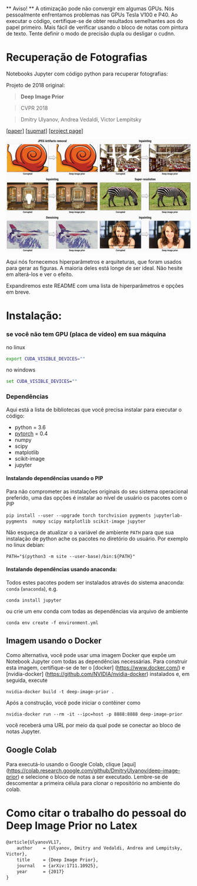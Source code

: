 ** Aviso! ** A otimização pode não convergir em algumas GPUs. Nós pessoalmente enfrentamos problemas nas GPUs Tesla V100 e P40. Ao executar o código, certifique-se de obter resultados semelhantes aos do papel primeiro. Mais fácil de verificar usando o bloco de notas com pintura de texto. Tente definir o modo de precisão dupla ou desligar o cudnn.

# Recuperação de Fotografias

Notebooks Jupyter com código python para recuperar fotografias:

Projeto de 2018 original:
> **Deep Image Prior**

> CVPR 2018

> Dmitry Ulyanov, Andrea Vedaldi, Victor Lempitsky


[[paper]](https://sites.skoltech.ru/app/data/uploads/sites/25/2018/04/deep_image_prior.pdf) [[supmat]](https://box.skoltech.ru/index.php/s/ib52BOoV58ztuPM) [[project page]](https://dmitryulyanov.github.io/deep_image_prior)

![](data/teaser_compiled.jpg)

Aqui nós fornecemos hiperparâmetros e arquiteturas, que foram usados para gerar as figuras. A maioria deles está longe de ser ideal. Não hesite em alterá-los e ver o efeito.

Expandiremos este README com uma lista de hiperparâmetros e opções em breve.

# Instalação:

### se você não tem GPU (placa de vídeo) em sua máquina

no linux
```bash
export CUDA_VISIBLE_DEVICES=""
```
no windows
```cmd
set CUDA_VISIBLE_DEVICES=""
```

### Dependências

Aqui está a lista de bibliotecas que você precisa instalar para executar o código:
- python = 3.6
- [pytorch](http://pytorch.org/) = 0.4
- numpy
- scipy
- matplotlib
- scikit-image
- jupyter

#### Instalando dependências usando o PIP

Para não comprometer as instalações originais do seu sistema operacional preferido, uma das opções é instalar ao nível de usuário os pacotes com o PIP
```
pip install --user --upgrade torch torchvision pygments jupyterlab-pygments  numpy scipy matplotlib scikit-image jupyter
```
Não esqueça de atualizar o a variável de ambiente `PATH` para que sua instalação de python ache os pacotes no diretório do usuário.
Por exemplo no linux debian:
```
PATH="$(python3 -m site --user-base)/bin:${PATH}"
```


#### Instalando dependências usando anaconda:

Todos estes pacotes podem ser instalados através do sistema anaconda: `conda` (`anaconda`), e.g.
```
conda install jupyter
```


ou crie um env conda com todas as dependências via arquivo de ambiente

```
conda env create -f environment.yml
```

## Imagem usando o Docker

Como alternativa, você pode usar uma imagem Docker que expõe um Notebook Jupyter com todas as dependências necessárias. Para construir esta imagem, certifique-se de ter o [docker] (https://www.docker.com/) e [nvidia-docker] (https://github.com/NVIDIA/nvidia-docker) instalados e, em seguida, execute

```
nvidia-docker build -t deep-image-prior .
```

Após a construção, você pode iniciar o contêiner como

```
nvidia-docker run --rm -it --ipc=host -p 8888:8888 deep-image-prior
```

você receberá uma URL por meio da qual pode se conectar ao bloco de notas Jupyter.

## Google Colab

Para executá-lo usando o Google Colab, clique [aqui] (https://colab.research.google.com/github/DmitryUlyanov/deep-image-prior) e selecione o bloco de notas a ser executado. Lembre-se de descomentar a primeira célula para clonar o repositório no ambiente do colab.


# Como citar o trabalho do pessoal do **Deep Image Prior** no Latex
```
@article{UlyanovVL17,
    author    = {Ulyanov, Dmitry and Vedaldi, Andrea and Lempitsky, Victor},
    title     = {Deep Image Prior},
    journal   = {arXiv:1711.10925},
    year      = {2017}
}
```
